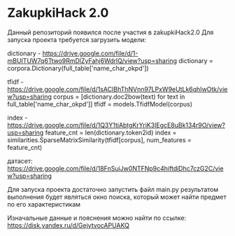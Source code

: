 # ZakupkiHack 2.0
Данный репозиторий появился после участия в zakupkiHack2.0 
Для запуска проекта требуется загрузить модели:
  
  dictionary - https://drive.google.com/file/d/1-mBUITUW7q6Ttwo9RmDlZyFahj6WdrlQ/view?usp=sharing
      dictionary = corpora.Dictionary(full_table['name_char_okpd'])

  
  tfidf - https://drive.google.com/file/d/1sACIBhThNVnn97LPxW9eUtLk6qhIwOtk/view?usp=sharing
      corpus = [dictionary.doc2bow(text) for text in full_table['name_char_okpd']]
      tfidf = models.TfidfModel(corpus)
      

  index - https://drive.google.com/file/d/1Q3Y1tiAbtgKrYriK3IEgcE8uBk134r9O/view?usp=sharing
      feature_cnt = len(dictionary.token2id)
      index = similarities.SparseMatrixSimilarity(tfidf[corpus], num_features = feature_cnt)  
  
датасет: https://drive.google.com/file/d/18FnSuiJw0NTFNp9c4hiftdiDhc7czG2C/view?usp=sharing

Для запуска проекта достаточно запустить файл main.py
результатом выполнения будет являться окно поиска, который может найти предмет по его характеристикам

Изначальные данные и пояснения можно найти по ссылке: https://disk.yandex.ru/d/GejytvocAPUAKQ
